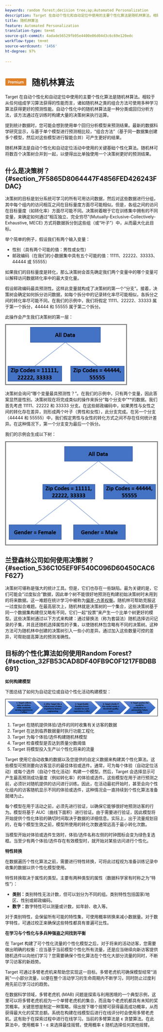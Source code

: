 ```yaml
---
keywords: random forest;decision tree;ap;Automated Personalization
description: Target 在自动个性化和自动定位中使用的主要个性化算法是随机林算法。相较于从任何组成学习算法获得的性能而言，诸如随机林之类的组合方法可使用多种学习算法获得更好的预测性能。自动个性化中的随机林算法是一种分类或回归分析方法，该方法通过在训练时构建大量的决策树来执行运算。
title: 随机林算法
feature: Automated Personalization
translation-type: tm+mt
source-git-commit: 4adade56529fb95e4400e06d04d3c6c69e120edc
workflow-type: tm+mt
source-wordcount: '1456'
ht-degree: 97%

---
```



# ![PREMIUM](/help/assets/premium.png) 随机林算法

Target 在自动个性化和自动定位中使用的主要个性化算法是随机林算法。相较于从任何组成学习算法获得的性能而言，诸如随机林之类的组合方法可使用多种学习算法获得更好的预测性能。自动个性化中的随机林算法是一种分类或回归分析方法，该方法通过在训练时构建大量的决策树来执行运算。

提到统计数据时，您可能会想到使用单个回归分析模型来预测结果。最新的数据科学研究显示，与基于单个模型进行预测相比较，“组合方法”（基于同一数据集创建多个模型，然后对这些模型进行智能合并）可产生更好的结果。

随机林算法是自动个性化和自动定位活动中使用的关键基础个性化算法。随机林可将数百个决策树合并到一起，以便得出比单独使用一个决策树更好的预测结果。

## 什么是决策树？{#section_7F5865D8064447F4856FED426243FDAC}

决策树的目标是划分系统可学习的所有可用访问数据，然后对这些数据进行分组，其中每个组内的访问相互之间在目标量度方面尽可能相似。但是，各组之间的访问在目标量度（如转化率）方面尽可能不同。决策树着眼于它在训练集中拥有的不同变量，来确定如何通过“相互独立、完全穷尽”(Mutually-Exclusive-Collectively-Exhaustive, MECE) 方式将数据拆分到这些组（或“叶子”）中，从而最大化此目标。

举个简单的例子，假设我们有两个输入变量：

* 性别（具有两个可能的值：男性或女性）
* 邮政编码（在我们的小数据集中具有五个可能的值：11111、22222、33333、44444 或 55555）

如果我们的目标量度是转化，那么决策树会首先确定我们两个变量中的哪个变量可以解释访问数据转化率中的最大变化量。

假设邮政编码最具预测性。这样此变量就构成了决策树的第一个“分支”。接着，决策树会确定如何拆分访问数据，如每个拆分中的记录转化率尽可能相似，各拆分之间的转化率尽可能不同。在我们的示例中，我们将假定 11111、22222、33333 属于第一个拆分，44444 和 55555 属于第二个拆分。

此操作会产生我们决策树的第一层：

![](assets/decsion_tree_1.png)

决策树会询问“哪个变量最具预测性？”。在我们的示例中，只有两个变量，因此答案显然是性别。决策树现在将完成类似的操作来拆分“每个分支中”**&#x200B;的数据。我们首先考虑 11111、22222 和 33333 分支。在这些邮政编码中，如果男性与女性之间的转化存在差异，则形成两个叶子（男性和女性），此分支完成。在另一个分支（44444 和 55555）中，我们假定男性与女性的转化方式之间不存在任何统计差异。在这种情况下，第一个分支变为最后一个拆分。

我们的示例会生成以下树：

![](assets/decsion_tree_2.png)

## 兰登森林公司如何使用决策树？{#section_536C105EF9F540C096D60450CAC6F627}

决策树可堪称是强大的统计工具。但是，它们也存在一些缺陷。最为关键的是，它们可能会“过度拟合”数据，因此单个树不能很好地预测在构建初始决策树时未用到的将来数据。这一难题在统计学习中被称为[偏差-方差权衡](https://en.wikipedia.org/wiki/Bias%E2%80%93variance_tradeoff)。随机林可帮助克服这一过度拟合难题。在最高层次上，随机林就是决策树的一个集合，这些决策树基于同一个数据集构建但又略有不同，它们一起“投票”来产生一个比单个树更好的模型。这些决策树通过以下方式来构建：通过替换法（称为套袋法）随机选择访问记录的子集，并且还随机选择属性的子集，以使随机林包含略有不同的决策树。这种方法可为随机林中创建的决策树引入一些小的差异。通过加入这些数量可控的差异，可帮助提高算法的预测准确性。

## 目标的个性化算法如何使用Random Forest?{#section_32FB53CAD8DF40FB9C0F1217FBDBB691}

**如何构建模型**

下图总结了如何为自动定位或自动个性化活动构建模型：

![](assets/random_forest_flow.png)

1. Target 在随机提供体验/选件的同时收集有关访客的数据
1. Target 在达到临界数据量时执行功能工程化
1. Target 为每个体验/选件构建随机林模型
1. Target 检查模型是否达到质量分数阈值
1. Target 将模型投入生产以个性化将来的流量

Target 使用它自动收集的数据以及您提供的自定义数据来构建其个性化算法。这些模型可预测要向访客显示的最佳体验或选件。通常，可为每个体验（自动定位活动）或每个选件（自动个性化活动）构建一个模型。然后，Target 会选择显示可产生最高预测成功量度（例如转化率）的体验或选件。这些模型在用于进行预测之前，必须针对随机提供的访问进行训练。因此，在活动最初开始时，甚至会向个性化组内的访客随机显示不同的体验或选件，这种情况会一直持续到个性化算法准备就绪为止。

每个模型在用于活动之前，必须先进行验证，以确保它能够很好地预测访客的行为。模型将基于 AUC（曲线下面积）进行验证。由于需要进行验证，因此模型将开始提供个性化体验的确切时间取决于数据的详细信息。实际上，出于流量规划目的，在每个模型生效之前，模型所使用的转化次数通常远高于最小转化次数。

当模型开始对体验或选件生效时，体验/选件名称左侧的时钟图标会变为绿色复选框。当至少有两个体验/选件存在有效模型时，就开始对某些访问进行个性化。

**特性转换**

在数据遍历个性化算法之前，需要进行特性转换，可将此过程视为准备训练记录中收集的数据以供个性化模型使用。

特性转换取决于属性的类型。主要有两种类型的属性（数据科学家有时称之为“特性”）：

* **类别：**&#x200B;类别特性无法计数，但可以划分为不同的组。类别特性包括国家/地区、性别或邮政编码。
* **数字：**&#x200B;数字特性可以测量或计数，如年龄、收入等。

对于类别特性，会保留所有可能的特性集，可使用概率转换来减小数据量。对于数字特性，可通过校正来确保这些特性都具有普遍可比性。

**在学习与个性化与多兵种强盗之间找到平衡**

在 Target 构建了可个性化流量的个性化模型之后，对于将来的活动访客，您需要做出明确的权衡：应当基于当前模型个性化所有流量，还是应当继续向新访客提供随机选件以向他们学习？您需要确保个性化算法在个性化大部分流量的同时，不断学习访客的新趋势。

Target 可通过多臂老虎机来帮助您实现这一目标。多臂老虎机可确保模型经常“消耗”一小部分流量，以便在整个活动学习的生命周期内不断学习，同时防止过度利用先前已学习过的趋势。

在数据科学领域，多臂老虎机 (MAB) 问题是探索与利用困境的一个典型示例，这里可以将多臂老虎机视为一个单臂老虎机的集合，而且每个老虎机都具有未知的奖赏概率。关键思想是制定一种策略，得出按下哪个摇臂可获得最高成功概率，从而获得最大化的奖赏总额。系统在构建在线模型后进行在线评分时会使用多臂老虎机。这有助于在探索过程中进行在线学习。当前的多臂算法是 ε 贪婪算法。在此算法中，使用概率 1 - ε 来选择最佳摇臂。使用概率 ε 随机选择任何其他摇臂。
